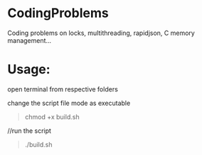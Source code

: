 # CodingProblems
Coding problems on locks, multithreading, rapidjson, C memory management...

# Usage:
open terminal from respective folders

change the script file mode as executable  
>chmod +x build.sh

//run the script  
>./build.sh
